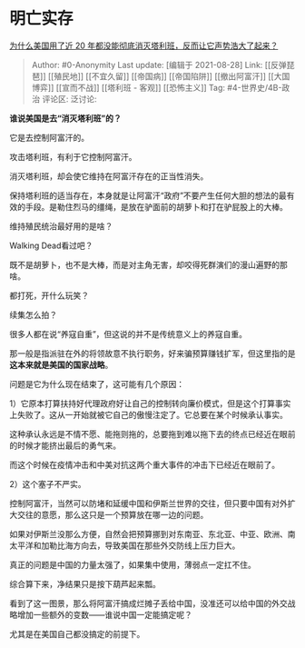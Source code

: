 # 明亡实存
[为什么美国用了近 20 年都没能彻底消灭塔利班，反而让它声势浩大了起来？](https://www.zhihu.com/question/479972205/answer/2088246018)

> Author: #0-Anonymity
> Last update: [编辑于 2021-08-28]
> Link: [[反弹琵琶]] [[殖民地]] [[不宜久留]] [[帝国病]] [[帝国陷阱]] [[撤出阿富汗]] [[大国博弈]] [[宣而不战]] [[塔利班 - 客观]] [[恐怖主义]]
> Tag: #4-世界史/4B-政治
> 评论区:
> 泛讨论:

**谁说美国是去“消灭塔利班”的？**

它是去控制阿富汗的。

攻击塔利班，有利于它控制阿富汗。

消灭塔利班，却会使它维持在阿富汗存在的正当性消失。

保持塔利班的适当存在，本身就是让阿富汗“政府”不要产生任何大胆的想法的最有效的手段。是勒住烈马的缰绳，是放在驴面前的胡萝卜和打在驴屁股上的大棒。

维持殖民统治最好用的是啥？

Walking Dead看过吧？

既不是胡萝卜，也不是大棒，而是对主角无害，却咬得死群演们的漫山遍野的那啥。

都打死，开什么玩笑？

续集怎么拍？

很多人都在说“养寇自重”，但这说的并不是传统意义上的养寇自重。

那一般是指派驻在外的将领故意不执行职务，好来骗预算赚钱扩军，但这里指的是**这本来就是美国的国家战略**。

问题是它为什么现在结束了，这可能有几个原因：

1）它原本打算扶持好代理政府好让自己的控制转向廉价模式，但是这个打算事实上失败了。这从一开始就被它自己的傲慢注定了。它总要在某个时候承认事实。

这种承认永远是不情不愿、能拖则拖的，总要拖到难以拖下去的终点已经近在眼前的时候才能挤出最后的勇气来。

而这个时候在疫情冲击和中美对抗这两个重大事件的冲击下已经近在眼前了。

2）这个塞子不严实。

控制阿富汗，当然可以防堵和延缓中国和伊斯兰世界的交往，但只要中国有对外扩大交往的意愿，那么这只是一个预算放在哪一边的问题。

如果对伊斯兰没那么方便，自然会把预算挪到对东南亚、东北亚、中亚、欧洲、南太平洋和加勒比海方向去，导致美国在那些外交防线上压力巨大。

真正的问题是中国的力量太强了，如果集中使用，薄弱点一定扛不住。

综合算下来，净结果只是按下葫芦起来瓢。

看到了这一图景，那么将阿富汗搞成烂摊子丢给中国，没准还可以给中国的外交战略增加一些额外的变数——谁说中国一定能搞定呢？

尤其是在美国自己都没搞定的前提下。
